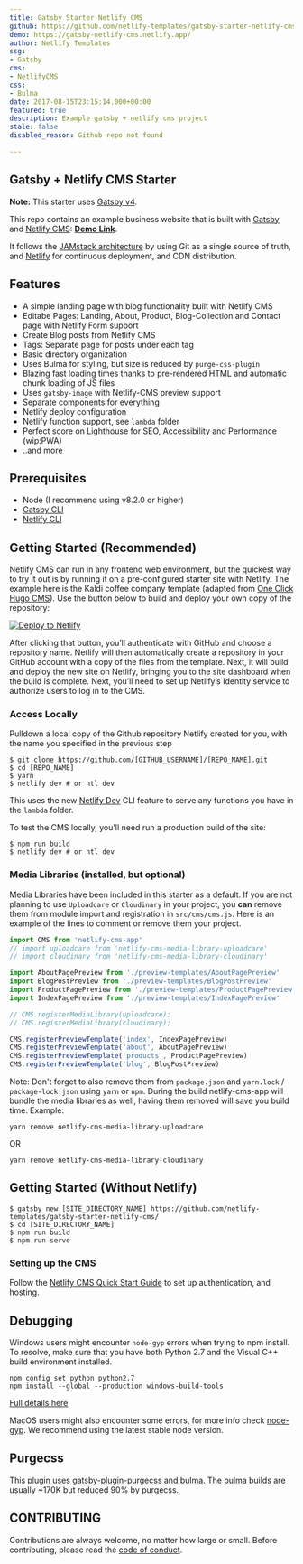 ```yaml
---
title: Gatsby Starter Netlify CMS
github: https://github.com/netlify-templates/gatsby-starter-netlify-cms
demo: https://gatsby-netlify-cms.netlify.app/
author: Netlify Templates
ssg:
- Gatsby
cms:
- NetlifyCMS
css:
- Bulma
date: 2017-08-15T23:15:14.000+00:00
featured: true
description: Example gatsby + netlify cms project
stale: false
disabled_reason: Github repo not found

---
```

## Gatsby + Netlify CMS Starter

**Note:** This starter uses [Gatsby v4](https://www.gatsbyjs.com/gatsby-4/).

This repo contains an example business website that is built with [Gatsby](https://www.gatsbyjs.org/), and [Netlify CMS](https://www.netlifycms.org): [**Demo Link**](https://gatsby-netlify-cms.netlify.app/).

It follows the [JAMstack architecture](https://jamstack.org) by using Git as a single source of truth, and [Netlify](https://www.netlify.app/) for continuous deployment, and CDN distribution.

## Features

* A simple landing page with blog functionality built with Netlify CMS
* Editabe Pages: Landing, About, Product, Blog-Collection and Contact page with Netlify Form support
* Create Blog posts from Netlify CMS
* Tags: Separate page for posts under each tag
* Basic directory organization
* Uses Bulma for styling, but size is reduced by `purge-css-plugin`
* Blazing fast loading times thanks to pre-rendered HTML and automatic chunk loading of JS files
* Uses `gatsby-image` with Netlify-CMS preview support
* Separate components for everything
* Netlify deploy configuration
* Netlify function support, see `lambda` folder
* Perfect score on Lighthouse for SEO, Accessibility and Performance (wip:PWA)
* ..and more

## Prerequisites

* Node (I recommend using v8.2.0 or higher)
* [Gatsby CLI](https://www.gatsbyjs.org/docs/)
* [Netlify CLI](https://github.com/netlify/cli)

## Getting Started (Recommended)

Netlify CMS can run in any frontend web environment, but the quickest way to try it out is by running it on a pre-configured starter site with Netlify. The example here is the Kaldi coffee company template (adapted from [One Click Hugo CMS](https://github.com/netlify-templates/one-click-hugo-cms)). Use the button below to build and deploy your own copy of the repository:

<a href="https://app.netlify.app/start/deploy?repository=https://github.com/netlify-templates/gatsby-starter-netlify-cms&stack=cms"><img src="https://www.netlify.app/img/deploy/button.svg" alt="Deploy to Netlify"></a>

After clicking that button, you’ll authenticate with GitHub and choose a repository name. Netlify will then automatically create a repository in your GitHub account with a copy of the files from the template. Next, it will build and deploy the new site on Netlify, bringing you to the site dashboard when the build is complete. Next, you’ll need to set up Netlify’s Identity service to authorize users to log in to the CMS.

### Access Locally

Pulldown a local copy of the Github repository Netlify created for you, with the name you specified in the previous step

    $ git clone https://github.com/[GITHUB_USERNAME]/[REPO_NAME].git
    $ cd [REPO_NAME]
    $ yarn
    $ netlify dev # or ntl dev

This uses the new [Netlify Dev](https://www.netlify.app/products/dev/?utm_source=blog&utm_medium=netlifycms&utm_campaign=devex) CLI feature to serve any functions you have in the `lambda` folder.

To test the CMS locally, you'll need run a production build of the site:

    $ npm run build
    $ netlify dev # or ntl dev

### Media Libraries (installed, but optional)

Media Libraries have been included in this starter as a default. If you are not planning to use `Uploadcare` or `Cloudinary` in your project, you **can** remove them from module import and registration in `src/cms/cms.js`. Here is an example of the lines to comment or remove them your project.

```javascript
import CMS from 'netlify-cms-app'
// import uploadcare from 'netlify-cms-media-library-uploadcare'
// import cloudinary from 'netlify-cms-media-library-cloudinary'

import AboutPagePreview from './preview-templates/AboutPagePreview'
import BlogPostPreview from './preview-templates/BlogPostPreview'
import ProductPagePreview from './preview-templates/ProductPagePreview'
import IndexPagePreview from './preview-templates/IndexPagePreview'

// CMS.registerMediaLibrary(uploadcare);
// CMS.registerMediaLibrary(cloudinary);

CMS.registerPreviewTemplate('index', IndexPagePreview)
CMS.registerPreviewTemplate('about', AboutPagePreview)
CMS.registerPreviewTemplate('products', ProductPagePreview)
CMS.registerPreviewTemplate('blog', BlogPostPreview)
```

Note: Don't forget to also remove them from `package.json` and `yarn.lock` / `package-lock.json` using `yarn` or `npm`. During the build netlify-cms-app will bundle the media libraries as well, having them removed will save you build time.
Example:

    yarn remove netlify-cms-media-library-uploadcare

OR

    yarn remove netlify-cms-media-library-cloudinary

## Getting Started (Without Netlify)

    $ gatsby new [SITE_DIRECTORY_NAME] https://github.com/netlify-templates/gatsby-starter-netlify-cms/
    $ cd [SITE_DIRECTORY_NAME]
    $ npm run build
    $ npm run serve

### Setting up the CMS

Follow the [Netlify CMS Quick Start Guide](https://www.netlifycms.org/docs/quick-start/#authentication) to set up authentication, and hosting.

## Debugging

Windows users might encounter `node-gyp` errors when trying to npm install.
To resolve, make sure that you have both Python 2.7 and the Visual C++ build environment installed.

    npm config set python python2.7
    npm install --global --production windows-build-tools

[Full details here](https://www.npmjs.com/package/node-gyp "NPM node-gyp page")

MacOS users might also encounter some errors, for more info check [node-gyp](https://github.com/nodejs/node-gyp). We recommend using the latest stable node version.

## Purgecss

This plugin uses [gatsby-plugin-purgecss](https://www.gatsbyjs.org/packages/gatsby-plugin-purgecss/) and [bulma](https://bulma.io/). The bulma builds are usually \~170K but reduced 90% by purgecss.

## CONTRIBUTING

Contributions are always welcome, no matter how large or small. Before contributing,
please read the [code of conduct](CODE_OF_CONDUCT.md).